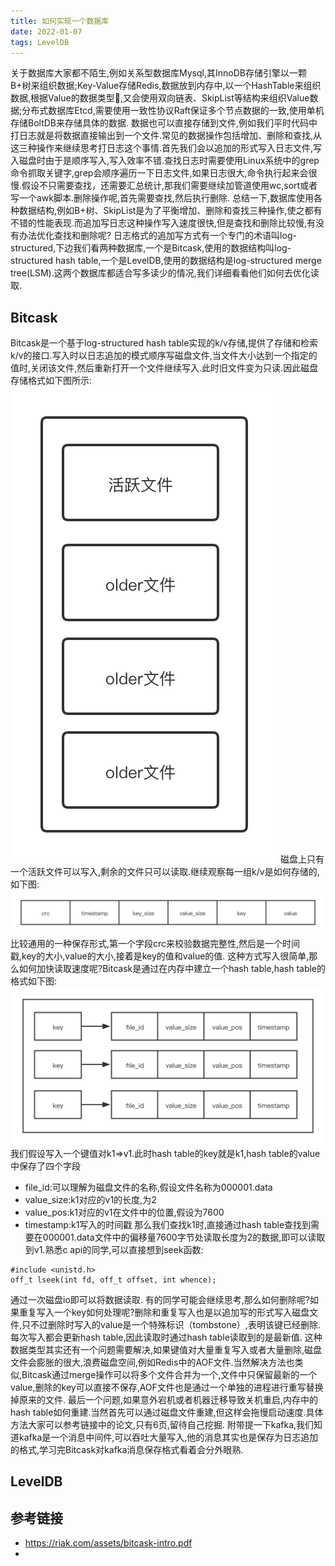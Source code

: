 ```yaml
---
title: 如何实现一个数据库
date: 2022-01-07
tags: LevelDB
---
```



关于数据库大家都不陌生,例如关系型数据库Mysql,其InnoDB存储引擎以一颗B+树来组织数据;Key-Value存储Redis,数据放到内存中,以一个HashTable来组织数据,根据Value的数据类型,又会使用双向链表、SkipList等结构来组织Value数据;分布式数据库Etcd,需要使用一致性协议Raft保证多个节点数据的一致,使用单机存储BoltDB来存储具体的数据.
数据也可以直接存储到文件,例如我们平时代码中打日志就是将数据直接输出到一个文件.常见的数据操作包括增加、删除和查找,从这三种操作来继续思考打日志这个事情.首先我们会以追加的形式写入日志文件,写入磁盘时由于是顺序写入,写入效率不错.查找日志时需要使用Linux系统中的grep命令抓取关键字,grep会顺序遍历一下日志文件,如果日志很大,命令执行起来会很慢.假设不只需要查找，还需要汇总统计,那我们需要继续加管道使用wc,sort或者写一个awk脚本.删除操作呢,首先需要查找,然后执行删除.
总结一下,数据库使用各种数据结构,例如B+树、SkipList是为了平衡增加、删除和查找三种操作,使之都有不错的性能表现.而追加写日志这种操作写入速度很快,但是查找和删除比较慢,有没有办法优化查找和删除呢?
日志格式的追加写方式有一个专门的术语叫log-structured,下边我们看两种数据库,一个是Bitcask,使用的数据结构叫log-structured hash table,一个是LevelDB,使用的数据结构是log-structured merge tree(LSM).这两个数据库都适合写多读少的情况,我们详细看看他们如何去优化读取.

## Bitcask
Bitcask是一个基于log-structured hash table实现的k/v存储,提供了存储和检索k/v的接口.写入时以日志追加的模式顺序写磁盘文件,当文件大小达到一个指定的值时,关闭该文件,然后重新打开一个文件继续写入.此时旧文件变为只读.因此磁盘存储格式如下图所示:
![bitcask-disk](/img/bitcask-disk.png)
磁盘上只有一个活跃文件可以写入,剩余的文件只可以读取.继续观察每一组k/v是如何存储的,如下图:
![bitcask-entry](/img/bitcask-entry.png)
比较通用的一种保存形式,第一个字段crc来校验数据完整性,然后是一个时间戳,key的大小,value的大小,接着是key的值和value的值.
这种方式写入很简单,那么如何加快读取速度呢?Bitcask是通过在内存中建立一个hash table,hash table的格式如下图:
![bitcask-entry](/img/bitcask-keydir.png)
我们假设写入一个键值对k1=>v1.此时hash table的key就是k1,hash table的value中保存了四个字段
* file_id:可以理解为磁盘文件的名称,假设文件名称为000001.data
* value_size:k1对应的v1的长度,为2
* value_pos:k1对应的v1在文件中的位置,假设为7600
* timestamp:k1写入的时间戳
那么我们查找k1时,直接通过hash table查找到需要在000001.data文件中的偏移量7600字节处读取长度为2的数据,即可以读取到v1.熟悉c api的同学,可以直接想到seek函数:
```
#include <unistd.h>
off_t lseek(int fd, off_t offset, int whence);
```
通过一次磁盘io即可以将数据读取.
有的同学可能会继续思考,那么如何删除呢?如果重复写入一个key如何处理呢?删除和重复写入也是以追加写的形式写入磁盘文件,只不过删除时写入的value是一个特殊标识（tombstone）,表明该键已经删除.每次写入都会更新hash table,因此读取时通过hash table读取到的是最新值.
这种数据类型其实还有一个问题需要解决,如果键值对大量重复写入或者大量删除,磁盘文件会膨胀的很大,浪费磁盘空间,例如Redis中的AOF文件.当然解决方法也类似,Bitcask通过merge操作可以将多个文件合并为一个,文件中只保留最新的一个value,删除的key可以直接不保存,AOF文件也是通过一个单独的进程进行重写替换掉原来的文件.
最后一个问题,如果意外宕机或者机器迁移导致关机重启,内存中的hash table如何重建.当然首先可以通过磁盘文件重建,但这样会拖慢启动速度.具体方法大家可以参考链接中的论文,只有6页,留待自己挖掘.
附带提一下kafka,我们知道kafka是一个消息中间件,可以吞吐大量写入,他的消息其实也是保存为日志追加的格式,学习完Bitcask对kafka消息保存格式看着会分外眼熟.

## LevelDB




## 参考链接
* https://riak.com/assets/bitcask-intro.pdf
* 












